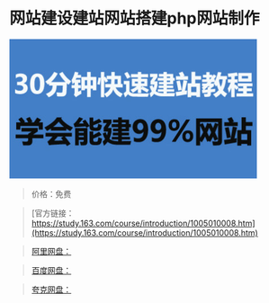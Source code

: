 # 网站建设建站网站搭建php网站制作

![img](../../../assets/study163/free/F16AA3A095931A549D35988DF22B59EB.jpg)

> 价格：免费

> [官方链接：https://study.163.com/course/introduction/1005010008.htm](https://study.163.com/course/introduction/1005010008.htm)

> [阿里网盘：]()

> [百度网盘：]()

> [夸克网盘：]()
